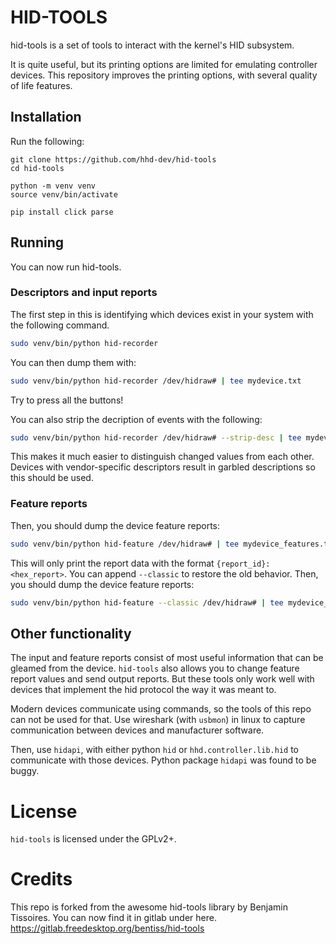 # HID-TOOLS
hid-tools is a set of tools to interact with the kernel's HID subsystem.

It is quite useful, but its printing options are limited for emulating controller
devices.
This repository improves the printing options, with several quality of life
features.

## Installation
Run the following:
```
git clone https://github.com/hhd-dev/hid-tools
cd hid-tools

python -m venv venv
source venv/bin/activate

pip install click parse
```

## Running
You can now run hid-tools.

### Descriptors and input reports
The first step in this is identifying which devices exist
in your system with the following command.
```bash
sudo venv/bin/python hid-recorder
```

You can then dump them with:
```bash
sudo venv/bin/python hid-recorder /dev/hidraw# | tee mydevice.txt
```
Try to press all the buttons!

You can also strip the decription of events with the following:
```bash
sudo venv/bin/python hid-recorder /dev/hidraw# --strip-desc | tee mydevice.txt
```
This makes it much easier to distinguish changed values from each other.
Devices with vendor-specific descriptors result in garbled descriptions so this
should be used.

### Feature reports
Then, you should dump the device feature reports:
```bash
sudo venv/bin/python hid-feature /dev/hidraw# | tee mydevice_features.txt
```

This will only print the report data with the format `{report_id}: <hex_report>`.
You can append `--classic` to restore the old behavior.
Then, you should dump the device feature reports:
```bash
sudo venv/bin/python hid-feature --classic /dev/hidraw# | tee mydevice_features.txt
```

## Other functionality
The input and feature reports consist of most useful information that can
be gleamed from the device.
`hid-tools` also allows you to change feature report values and send output
reports.
But these tools only work well with devices that implement the hid protocol
the way it was meant to.

Modern devices communicate using commands, so the tools of this repo
can not be used for that.
Use wireshark (with `usbmon`) in linux to capture communication between
devices and manufacturer software.

Then, use `hidapi`, with either python `hid` or `hhd.controller.lib.hid`
to communicate with those devices.
Python package `hidapi` was found to be buggy.

# License
`hid-tools` is licensed under the GPLv2+.

# Credits
This repo is forked from the awesome hid-tools library by Benjamin Tissoires.
You can now find it in gitlab under here.
https://gitlab.freedesktop.org/bentiss/hid-tools
